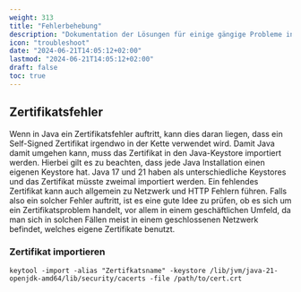```yaml
---
weight: 313
title: "Fehlerbehebung"
description: "Dokumentation der Lösungen für einige gängige Probleme in Java."
icon: "troubleshoot"
date: "2024-06-21T14:05:12+02:00"
lastmod: "2024-06-21T14:05:12+02:00"
draft: false
toc: true
---
```


## Zertifikatsfehler

Wenn in Java ein Zertifikatsfehler auftritt, kann dies daran liegen, dass ein Self-Signed Zertifikat irgendwo in der Kette verwendet wird.
Damit Java damit umgehen kann, muss das Zertifikat in den Java-Keystore importiert werden. Hierbei gilt es zu beachten, dass jede
Java Installation einen eigenen Keystore hat. Java 17 und 21 haben als unterschiedliche Keystores und das Zertifikat müsste zweimal importiert werden.
Ein fehlendes Zertifikat kann auch allgemein zu Netzwerk und HTTP Fehlern führen.
Falls also ein solcher Fehler auftritt, ist es eine gute Idee zu prüfen, ob es sich um ein Zertifikatsproblem handelt, vor allem in einem geschäftlichen Umfeld,
da man sich in solchen Fällen meist in einem geschlossenen Netzwerk befindet, welches eigene Zertifikate benutzt.

### Zertifikat importieren

```shell
keytool -import -alias "Zertifkatsname" -keystore /lib/jvm/java-21-openjdk-amd64/lib/security/cacerts -file /path/to/cert.crt
```
